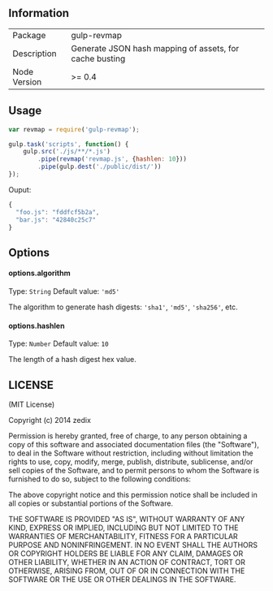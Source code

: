 
## Information

<table>
<tr> 
<td>Package</td><td>gulp-revmap</td>
</tr>
<tr>
<td>Description</td>
<td>Generate JSON hash mapping of assets, for cache busting</td>
</tr>
<tr>
<td>Node Version</td>
<td>>= 0.4</td>
</tr>
</table>

## Usage

```js
var revmap = require('gulp-revmap');

gulp.task('scripts', function() {
    gulp.src('./js/**/*.js')
        .pipe(revmap('revmap.js', {hashlen: 10}))
        .pipe(gulp.dest('./public/dist/'))
});
```

Ouput:

```js
{
  "foo.js": "fddfcf5b2a",
  "bar.js": "42840c25c7"
}
```

## Options

#### options.algorithm
Type: `String`
Default value: `'md5'`

The algorithm to generate hash digests: `'sha1'`, `'md5'`, `'sha256'`, etc.

#### options.hashlen
Type: `Number`
Default value: `10`

The length of a hash digest hex value.


## LICENSE

(MIT License)

Copyright (c) 2014 zedix

Permission is hereby granted, free of charge, to any person obtaining
a copy of this software and associated documentation files (the
"Software"), to deal in the Software without restriction, including
without limitation the rights to use, copy, modify, merge, publish,
distribute, sublicense, and/or sell copies of the Software, and to
permit persons to whom the Software is furnished to do so, subject to
the following conditions:

The above copyright notice and this permission notice shall be
included in all copies or substantial portions of the Software.

THE SOFTWARE IS PROVIDED "AS IS", WITHOUT WARRANTY OF ANY KIND,
EXPRESS OR IMPLIED, INCLUDING BUT NOT LIMITED TO THE WARRANTIES OF
MERCHANTABILITY, FITNESS FOR A PARTICULAR PURPOSE AND
NONINFRINGEMENT. IN NO EVENT SHALL THE AUTHORS OR COPYRIGHT HOLDERS BE
LIABLE FOR ANY CLAIM, DAMAGES OR OTHER LIABILITY, WHETHER IN AN ACTION
OF CONTRACT, TORT OR OTHERWISE, ARISING FROM, OUT OF OR IN CONNECTION
WITH THE SOFTWARE OR THE USE OR OTHER DEALINGS IN THE SOFTWARE.